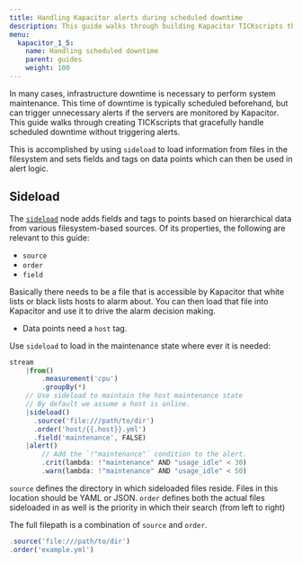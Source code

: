 ```yaml
---
title: Handling Kapacitor alerts during scheduled downtime
description: This guide walks through building Kapacitor TICKscripts that gracefully handle scheduled downtime without triggering unnecessary alerts.
menu:
  kapacitor_1_5:
    name: Handling scheduled downtime
    parent: guides
    weight: 100
---
```


In many cases, infrastructure downtime is necessary to perform system maintenance.
This time of downtime is typically scheduled beforehand, but can trigger unnecessary
alerts if the servers are monitored by Kapacitor.
This guide walks through creating TICKscripts that gracefully handle scheduled downtime
without triggering alerts.

This is accomplished by using `sideload` to load information from files in the filesystem
and sets fields and tags on data points which can then be used in alert logic.

## Sideload
The [`sideload`](/kapacitor/v1.5/nodes/sideload_node) node adds fields and tags to
points based on hierarchical data from various filesystem-based sources.
Of its properties, the following are relevant to this guide:

- `source`
- `order`
- `field`


Basically there needs to be a file that is accessible by Kapacitor that white
lists or black lists hosts to alarm about. You can then load that file into Kapacitor
and use it to drive the alarm decision making.

- Data points need a `host` tag.

Use `sideload` to load in the maintenance state where ever it is needed:

```js
stream
    |from()
        .measurement('cpu')
        .groupBy(*)
    // Use sideload to maintain the host maintenance state
    // By default we assume a host is online.
    |sideload()
      .source('file:///path/to/dir')
      .order('host/{{.host}}.yml')
      .field('maintenance', FALSE)
    |alert()
        // Add the `!"maintenance"` condition to the alert.
        .crit(lambda: !"maintenance" AND "usage_idle" < 30)
        .warn(lambda: !"maintenance" AND "usage_idle" < 50)
```


`source` defines the directory in which sideloaded files reside. Files in this location should be YAML or JSON.
`order` defines both the actual files sideloaded in as well is the priority in which their search (from left to right)

The full filepath is a combination of `source` and `order`.

```js
.source('file:///path/to/dir')
.order('example.yml')
```
